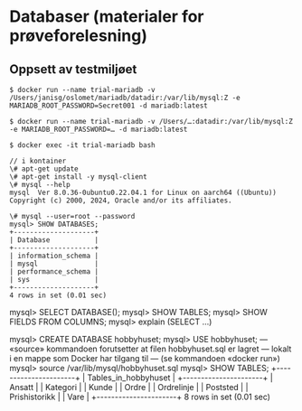 # Databaser (materialer for prøveforelesning)

## Oppsett av testmiljøet
	$ docker run --name trial-mariadb -v /Users/janisg/oslomet/mariadb/datadir:/var/lib/mysql:Z -e MARIADB_ROOT_PASSWORD=Secret001 -d mariadb:latest

	$ docker run --name trial-mariadb -v /Users/…:datadir:/var/lib/mysql:Z -e MARIADB_ROOT_PASSWORD=… -d mariadb:latest

	$ docker exec -it trial-mariadb bash

	// i kontainer
	\# apt-get update
	\# apt-get install -y mysql-client
	\# mysql --help
	mysql  Ver 8.0.36-0ubuntu0.22.04.1 for Linux on aarch64 ((Ubuntu))
	Copyright (c) 2000, 2024, Oracle and/or its affiliates.

	\# mysql --user=root --password
	mysql> SHOW DATABASES;
	+--------------------+
	| Database           |
	+--------------------+
	| information_schema |
	| mysql              |
	| performance_schema |
	| sys                |
	+--------------------+
	4 rows in set (0.01 sec)

mysql> SELECT DATABASE();
mysql> SHOW TABLES;
mysql> SHOW FIELDS FROM COLUMNS;
mysql> explain (SELECT …)

mysql> CREATE DATABASE hobbyhuset;
mysql> USE hobbyhuset;
— «source» kommandoen forutsetter at filen hobbyhuset.sql er lagret 
— lokalt i en mappe som Docker har tilgang til 
— (se kommandoen «docker run»)
mysql> source /var/lib/mysql/hobbyhuset.sql 
mysql> SHOW TABLES;
+----------------------+
| Tables_in_hobbyhuset |
+----------------------+
| Ansatt               |
| Kategori             |
| Kunde                |
| Ordre                |
| Ordrelinje           |
| Poststed             |
| Prishistorikk        |
| Vare                 |
+----------------------+
8 rows in set (0.01 sec)


